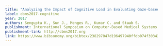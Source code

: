 ```yaml
---
title: "Analyzing the Impact of Cognitive Load in Evaluating Gaze-based Typing"
label: cbms2017-cognitive
year: 2017
authors: Sengupta K., Sun J., Menges R., Kumar C. and Staab S.
publishment: International Symposium on Computer-Based Medical Systems (CBMS 2017)
publishment-link: http://cbms2017.org
link: https://www.bibsonomy.org/bibtex/238297047d196497940ffdb074f30343e
---
```

